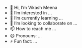 - 👋 Hi, I’m Vikash Meena
- 👀 I’m interested in ...
- 🌱 I’m currently learning ...
- 💞️ I’m looking to collaborate on ...
- 📫 How to reach me ...
- 😄 Pronouns: ...
- ⚡ Fun fact: ...

<!---
Vikash1234Meena/Vikash1234Meena is a ✨ special ✨ repository because its `README.md` (this file) appears on your GitHub profile.
You can click the Preview link to take a look at your changes.
--->

